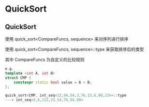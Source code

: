 # QuickSort

## QuickSort

使用 quick_sort\<CompareFuncs, sequence\> 来对序列进行排序

使用 quick_sort\<CompareFuncs, sequence\>::type 来获取排序后的类型

其中 CompareFuncs 为自定义的比较规则

```c++
e.g.
template <int A, int B>
struct CMP {
    constexpr static bool value = A < B;
};

quick_sort<CMP, int_seq<22,94,54,3,76,15,6,98,23>>::type
---> int_seq<3,6,122,23,54,76,94,98>
```

